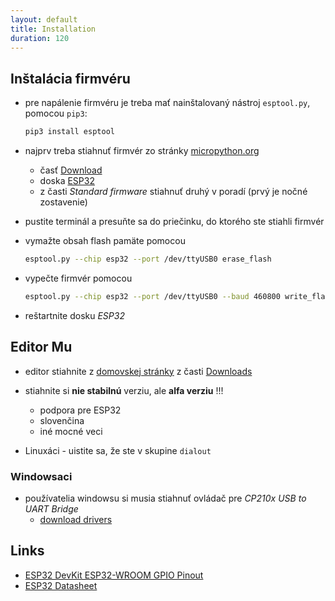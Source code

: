```yaml
---
layout: default
title: Installation
duration: 120
---
```



## Inštalácia firmvéru

* pre napálenie firmvéru je treba mať nainštalovaný nástroj `esptool.py`, pomocou `pip3`:

  ```bash
  pip3 install esptool
  ```

* najprv treba stiahnuť firmvér zo stránky [micropython.org](http://micropython.org/) 
    * časť [Download](http://micropython.org/download)
    * doska [ESP32](http://micropython.org/download)
    * z časti _Standard firmware_ stiahnuť druhý v poradí (prvý je nočné zostavenie)

* pustite terminál a presuňte sa do priečinku, do ktorého ste stiahli firmvér

* vymažte obsah flash pamäte pomocou

  ```bash
  esptool.py --chip esp32 --port /dev/ttyUSB0 erase_flash
  ```

* vypečte firmvér pomocou

  ```bash
  esptool.py --chip esp32 --port /dev/ttyUSB0 --baud 460800 write_flash -z 0x1000 esp32-20190125-v1.10.bin
  ```

* reštartnite dosku _ESP32_


## Editor Mu

* editor stiahnite z [domovskej stránky](https://codewith.mu/) z časti [Downloads](https://codewith.mu/en/download)

* stiahnite si **nie stabilnú** verziu, ale **alfa verziu** !!!
    * podpora pre ESP32
    * slovenčina
    * iné mocné veci

* Linuxáci - uistite sa, že ste v skupine `dialout`


### Windowsaci

* používatelia windowsu si musia stiahnuť ovládač pre _CP210x USB to UART Bridge_
  * [download drivers](https://www.silabs.com/products/development-tools/software/usb-to-uart-bridge-vcp-drivers)


## Links

* [ESP32 DevKit ESP32-WROOM GPIO Pinout](https://circuits4you.com/2018/12/31/esp32-devkit-esp32-wroom-gpio-pinout/)
* [ESP32 Datasheet](files/esp32-wroom-32_datasheet_en.pdf)
